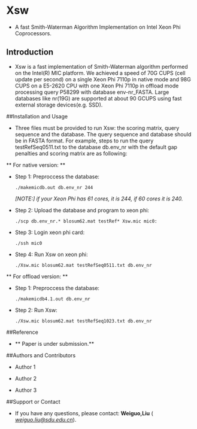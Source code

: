# Xsw
*   A fast Smith-Waterman Algorithm Implementation on Intel Xeon Phi Coprocessors.

## Introduction
* Xsw is a fast implementation of Smith-Waterman algorithm performed on the Intel(R) MIC platform. We achieved a speed of 70G CUPS (cell update per second) on a single Xeon Phi 7110p in native mode and 98G CUPS on a E5-2620 CPU with one Xeon Phi 7110p in offload mode processing query P58299 with database env-nr_FASTA. Large databases like nr(19G) are supported at about 90 GCUPS using fast external storage devices(e.g. SSD).

##Installation and Usage
* Three files must be provided to run Xsw: the scoring matrix, query sequence and the database. The query sequence and database should be in FASTA format.
For example, steps to run the query testRefSeq0511.txt to the database db.env_nr with the default gap penalties and scoring matrix are as following:

** For native version: **

* Step 1: Preproccess the database:
 
    `./makemicdb.out db.env_nr 244`

    *[NOTE:] if your Xeon Phi has 61 cores, it is 244, if 60 cores it is 240.*
    
* Step 2: Upload the database and program to xeon phi:

    `./scp db.env_nr.* blosum62.mat testRef* Xsw.mic mic0:`

* Step 3: Login xeon phi card:

    `./ssh mic0`
    
* Step 4: Run Xsw on xeon phi:

    `./Xsw.mic blosum62.mat testRefSeq0511.txt db.env_nr`

** For offload version: **

* Step 1: Preproccess the database:

    `./makemicdb4.1.out db.env_nr`
    
* Step 2: Run Xsw:

    `./Xsw.mic blosum62.mat testRefSeq1023.txt db.env_nr`

##Reference

* ** Paper is under submission.**

##Authors and Contributors
* Author 1

* Author 2
   
* Author 3

##Support or Contact
* If you have any questions, please contact: **Weiguo,Liu** ( *weiguo.liu@sdu.edu.cn*).

